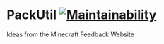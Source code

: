 
# PackUtil [![Maintainability](https://api.codeclimate.com/v1/badges/12b0ced549d856008648/maintainability)](https://codeclimate.com/github/Nick1st/Feedbackmod/maintainability)

Ideas from the Minecraft Feedback Website
